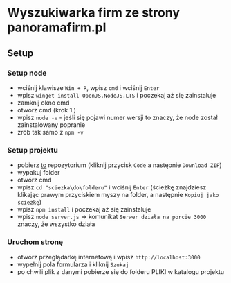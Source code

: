 # Wyszukiwarka firm ze strony panoramafirm.pl

## Setup

### Setup node

-   wciśnij klawisze `Win + R`, wpisz `cmd` i wciśnij `Enter`
-   wpisz `winget install OpenJS.NodeJS.LTS` i poczekaj aż się zainstaluje
-   zamknij okno cmd
-   otwórz cmd (krok 1.)
-   wpisz `node -v` - jeśli się pojawi numer wersji to znaczy, że node został zainstalowany popranie
-   zrób tak samo z `npm -v`

### Setup projektu

-   pobierz [to](https://github.com/Adasieqk/wyszukiwarka-firm/) repozytorium (kliknij przycisk `Code` a następnie `Download ZIP`)
-   wypakuj folder
-   otwórz cmd
-   wpisz `cd "sciezka\do\folderu"` i wciśnij `Enter` (ścieżkę znajdziesz klikając prawym przyciskiem myszy na folder, a następnie `Kopiuj jako ścieżkę`)
-   wpisz `npm install` i poczekaj aż się zainstaluje
-   wpisz `node server.js` => komunikat `Serwer działa na porcie 3000` znaczy, że wszystko działa

### Uruchom stronę

-   otwórz przeglądarkę internetową i wpisz `http://localhost:3000`
-   wypełnij pola formularza i kliknij `Szukaj`
-   po chwili plik z danymi pobierze się do folderu PLIKI w katalogu projektu
